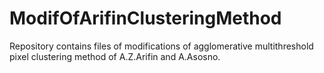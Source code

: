 # ModifOfArifinClusteringMethod
Repository contains files of modifications of agglomerative multithreshold pixel clustering method of A.Z.Arifin and A.Asosno.
